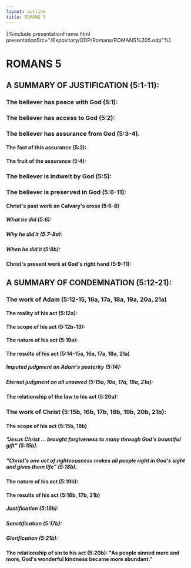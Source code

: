 ```yaml
---
layout: outline
title: ROMANS 5
---
```

{%include presentationFrame.html presentationSrc="/Expository/ODP/Romans/ROMANS%205.odp"%}

# ROMANS 5
## A SUMMARY OF JUSTIFICATION (5:1-11): 
###  The believer has peace with God (5:1): 
###  The believer has access to God (5:2): 
###  The believer has assurance from God (5:3-4). 
####  The fact of this assurance (5:3): 
####  The fruit of the assurance (5:4): 
###  The believer is indwelt by God (5:5): 
###  The believer is preserved in God (5:6-11): 
####  Christ\'s past work on Calvary\'s cross (5:6-8) 
#####  What he did (5:6): 
#####  Why he did it (5:7-8a): 
#####  When he did it (5:8b): 
####  Christ\'s present work at God\'s right hand (5:9-11): 
## A SUMMARY OF CONDEMNATION (5:12-21): 
###  The work of Adam (5:12-15, 16a, 17a, 18a, 19a, 20a, 21a) 
####  The reality of his act (5:12a): 
####  The scope of his act (5:12b-13): 
####  The nature of his act (5:19a): 
####  The results of his act (5:14-15a, 16a, 17a, 18a, 21a) 
#####  Imputed judgment on Adam\'s posterity (5:14): 
#####  Eternal judgment on all unsaved (5:15a, 16a, 17a, 18a, 21a): 
####  The relationship of the law to his act (5:20a): 
###  The work of Christ (5:15b, 16b, 17b, 18b, 19b, 20b, 21b): 
####  The scope of his act (5:15b, 18b) 
#####  \"Jesus Christ \... brought forgiveness to many through God\'s bountiful gift\" (5:15b). 
#####  \"Christ\'s one act of righteousness makes all people right in God\'s sight and gives them life\" (5:18b). 
####  The nature of his act (5:19b): 
####  The results of his act (5:16b, 17b, 21b) 
#####  Justification (5:16b): 
#####  Sanctification (5:17b): 
#####  Glorification (5:21b): 
####  The relationship of sin to his act (5:20b): \"As people sinned more and more, God\'s wonderful kindness became more abundant.\" 
